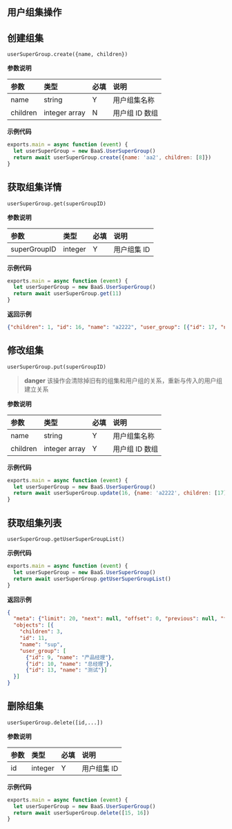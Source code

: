 ## 用户组集操作


## 创建组集
`userSuperGroup.create({name, children})`

**参数说明**

| 参数    | 类型   | 必填 | 说明 |
| :----- | :----- | :-- | :-- |
| name   | string | Y   | 用户组集名称 |
| children   | integer array | N   | 用户组 ID 数组|

**示例代码**

```javascript
exports.main = async function (event) {
  let userSuperGroup = new BaaS.UserSuperGroup()
  return await userSuperGroup.create({name: 'aa2', children: [8]})
}
```

## 获取组集详情
`userSuperGroup.get(superGroupID)`

**参数说明**

| 参数    | 类型   | 必填 | 说明 |
| :----- | :----- | :-- | :-- |
| superGroupID   | integer | Y   | 用户组集 ID |

**示例代码**

```javascript
exports.main = async function (event) {
  let userSuperGroup = new BaaS.UserSuperGroup()
  return await userSuperGroup.get(11)
}
```
**返回示例**

```json
{"children": 1, "id": 16, "name": "a2222", "user_group": [{"id": 17, "name": "vvv"}]}
```

## 修改组集
`userSuperGroup.put(superGroupID)`

> **danger**
> 该操作会清除掉旧有的组集和用户组的关系，重新与传入的用户组建立关系

**参数说明**

| 参数    | 类型   | 必填 | 说明 |
| :----- | :----- | :-- | :-- |
| name   | string | Y   | 用户组集名称 |
| children   | integer array | Y   | 用户组 ID 数组|

**示例代码**

```javascript
exports.main = async function (event) {
  let userSuperGroup = new BaaS.UserSuperGroup()
  return await userSuperGroup.update(16, {name: 'a2222', children: [17]})
}
```

## 获取组集列表
`userSuperGroup.getUserSuperGroupList()`

**示例代码**

```javascript
exports.main = async function (event) {
  let userSuperGroup = new BaaS.UserSuperGroup()
  return await userSuperGroup.getUserSuperGroupList()
}
```
**返回示例**

```json
{
  "meta": {"limit": 20, "next": null, "offset": 0, "previous": null, "total_count": 1},
  "objects": [{
    "children": 3,
    "id": 11,
    "name": "sup",
    "user_group": [
      {"id": 9, "name": "产品经理"},
      {"id": 10, "name": "总经理"},
      {"id": 13, "name": "测试"}]
  }]
}
```

## 删除组集
`userSuperGroup.delete([id,...])`

**参数说明**

| 参数    | 类型   | 必填 | 说明 |
| :----- | :----- | :-- | :-- |
| id   | integer | Y   | 用户组集 ID |

**示例代码**

```javascript
exports.main = async function (event) {
  let userSuperGroup = new BaaS.UserSuperGroup()
  return await userSuperGroup.delete([15, 16])
}
```